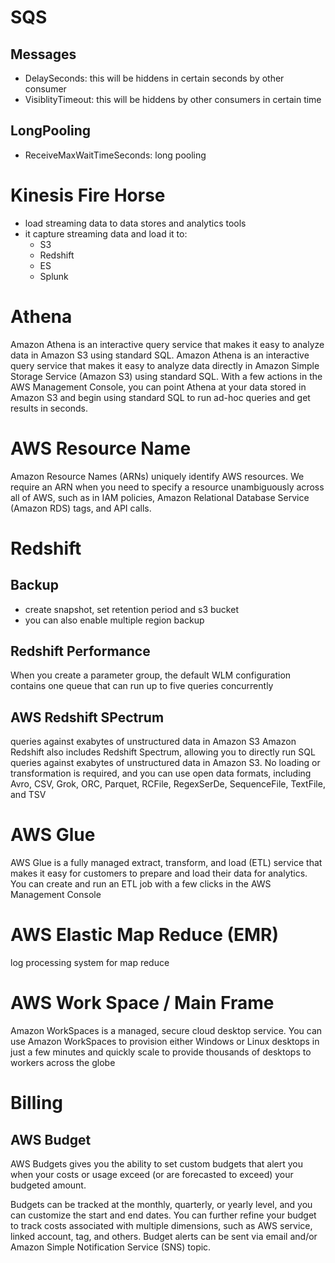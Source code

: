 # SQS

## Messages
- DelaySeconds: this will be hiddens in certain seconds by other consumer
- VisiblityTimeout: this will be hiddens by other consumers in certain time

## LongPooling
- ReceiveMaxWaitTimeSeconds: long pooling

# Kinesis Fire Horse
- load streaming data to data stores and analytics tools
- it capture streaming data and load it to:
    - S3
    - Redshift
    - ES
    - Splunk
    
# Athena
Amazon Athena is an interactive query service that makes it easy to analyze data in Amazon S3 using standard SQL.
Amazon Athena is an interactive query service that makes it easy to analyze data directly in Amazon Simple Storage Service (Amazon S3) using standard SQL. With a few actions in the AWS Management Console, you can point Athena at your data stored in Amazon S3 and begin using standard SQL to run ad-hoc queries and get results in seconds.


# AWS Resource  Name
Amazon Resource Names (ARNs) uniquely identify AWS resources. We require an ARN when you need to specify a resource unambiguously across all of AWS, such as in IAM policies, Amazon Relational Database Service (Amazon RDS) tags, and API calls.

# Redshift
## Backup
- create snapshot, set retention period and s3 bucket
- you can also enable multiple region backup

## Redshift Performance
When you create a parameter group, the default WLM configuration contains one queue that can run up to five queries concurrently

## AWS Redshift SPectrum
queries against exabytes of unstructured data in Amazon S3
Amazon Redshift also includes Redshift Spectrum, allowing you to directly run SQL queries against exabytes of unstructured data in Amazon S3. No loading or transformation is required, and you can use open data formats, including Avro, CSV, Grok, ORC, Parquet, RCFile, RegexSerDe, SequenceFile, TextFile, and TSV

# AWS Glue
AWS Glue is a fully managed extract, transform, and load (ETL) service that makes it easy for customers to prepare and load their data for analytics. You can create and run an ETL job with a few clicks in the AWS Management Console

# AWS Elastic Map Reduce (EMR)
log processing system for map reduce


# AWS Work Space / Main Frame
Amazon WorkSpaces is a managed, secure cloud desktop service. You can use Amazon WorkSpaces to provision either Windows or Linux desktops in just a few minutes and quickly scale to provide thousands of desktops to workers across the globe


# Billing
## AWS Budget
AWS Budgets gives you the ability to set custom budgets that alert you when your costs or usage exceed (or are forecasted to exceed) your budgeted amount.

Budgets can be tracked at the monthly, quarterly, or yearly level, and you can customize the start and end dates. You can further refine your budget to track costs associated with multiple dimensions, such as AWS service, linked account, tag, and others. Budget alerts can be sent via email and/or Amazon Simple Notification Service (SNS) topic.

